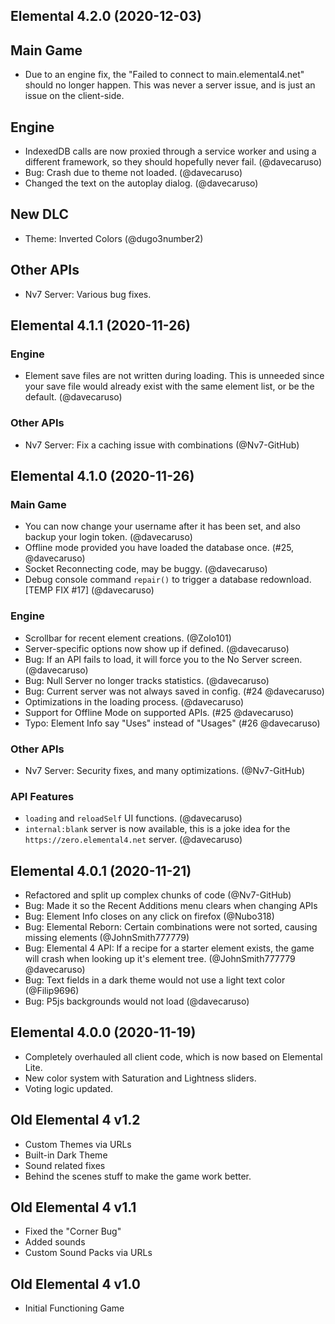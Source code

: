 ## Elemental 4.2.0 (2020-12-03)

## Main Game
- Due to an engine fix, the "Failed to connect to main.elemental4.net" should no longer happen. This was never a server issue, and is just an issue on the client-side.

## Engine
- IndexedDB calls are now proxied through a service worker and using a different framework, so they should hopefully never fail. (@davecaruso)
- Bug: Crash due to theme not loaded. (@davecaruso)
- Changed the text on the autoplay dialog. (@davecaruso)

## New DLC
- Theme: Inverted Colors (@dugo3number2)

## Other APIs
- Nv7 Server: Various bug fixes.

## Elemental 4.1.1 (2020-11-26)
### Engine
- Element save files are not written during loading. This is unneeded since your save file would already exist with the same element list, or be the default. (@davecaruso)</li>

### Other APIs
- Nv7 Server: Fix a caching issue with combinations (@Nv7-GitHub)

## Elemental 4.1.0 (2020-11-26)
### Main Game
- You can now change your username after it has been set, and also backup your login token. (@davecaruso)
- Offline mode provided you have loaded the database once. (#25, @davecaruso)
- Socket Reconnecting code, may be buggy. (@davecaruso)
- Debug console command `repair()` to trigger a database redownload. [TEMP FIX #17] (@davecaruso)

### Engine
- Scrollbar for recent element creations. (@Zolo101)
- Server-specific options now show up if defined. (@davecaruso)
- Bug: If an API fails to load, it will force you to the No Server screen. (@davecaruso)
- Bug: Null Server no longer tracks statistics. (@davecaruso)
- Bug: Current server was not always saved in config. (#24 @davecaruso)
- Optimizations in the loading process. (@davecaruso)
- Support for Offline Mode on supported APIs. (#25 @davecaruso)
- Typo: Element Info say "Uses" instead of "Usages" (#26 @davecaruso)

### Other APIs
- Nv7 Server: Security fixes, and many optimizations. (@Nv7-GitHub)

### API Features
- `loading` and `reloadSelf` UI functions. (@davecaruso)
- `internal:blank` server is now available, this is a joke idea for the `https://zero.elemental4.net` server. (@davecaruso)

## Elemental 4.0.1 (2020-11-21)
- Refactored and split up complex chunks of code (@Nv7-GitHub)
- Bug: Made it so the Recent Additions menu clears when changing APIs
- Bug: Element Info closes on any click on firefox (@Nubo318)
- Bug: Elemental Reborn: Certain combinations were not sorted, causing missing elements (@JohnSmith777779)
- Bug: Elemental 4 API: If a recipe for a starter element exists, the game will crash when looking up it's element tree. (@JohnSmith777779 @davecaruso)
- Bug: Text fields in a dark theme would not use a light text color (@Filip9696)
- Bug: P5js backgrounds would not load (@davecaruso)

## Elemental 4.0.0 (2020-11-19)

- Completely overhauled all client code, which is now based on Elemental Lite.
- New color system with Saturation and Lightness sliders.
- Voting logic updated.

## Old Elemental 4 v1.2
- Custom Themes via URLs
- Built-in Dark Theme
- Sound related fixes
- Behind the scenes stuff to make the game work better.

## Old Elemental 4 v1.1
- Fixed the "Corner Bug"
- Added sounds
- Custom Sound Packs via URLs

## Old Elemental 4 v1.0
- Initial Functioning Game
